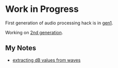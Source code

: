 # Work in Progress

First generation of audio processing hack is in [gen1](gen1).

Working on [2nd generation](gen2).

## My Notes

- [extracting dB values from waves](http://stackoverflow.com/questions/13243690/decibel-values-at-specific-points-in-wav-file/13244011)
